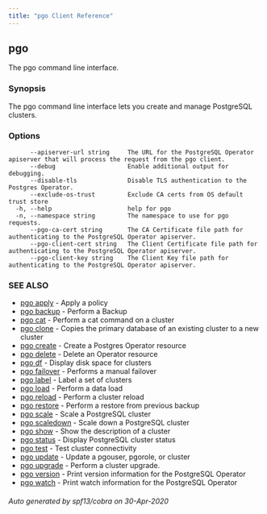 ```yaml
---
title: "pgo Client Reference"
---
```

## pgo

The pgo command line interface.

### Synopsis

The pgo command line interface lets you create and manage PostgreSQL clusters.

### Options

```
      --apiserver-url string     The URL for the PostgreSQL Operator apiserver that will process the request from the pgo client.
      --debug                    Enable additional output for debugging.
      --disable-tls              Disable TLS authentication to the Postgres Operator.
      --exclude-os-trust         Exclude CA certs from OS default trust store
  -h, --help                     help for pgo
  -n, --namespace string         The namespace to use for pgo requests.
      --pgo-ca-cert string       The CA Certificate file path for authenticating to the PostgreSQL Operator apiserver.
      --pgo-client-cert string   The Client Certificate file path for authenticating to the PostgreSQL Operator apiserver.
      --pgo-client-key string    The Client Key file path for authenticating to the PostgreSQL Operator apiserver.
```

### SEE ALSO

* [pgo apply](/pgo-client/reference/pgo_apply/)	 - Apply a policy
* [pgo backup](/pgo-client/reference/pgo_backup/)	 - Perform a Backup
* [pgo cat](/pgo-client/reference/pgo_cat/)	 - Perform a cat command on a cluster
* [pgo clone](/pgo-client/reference/pgo_clone/)	 - Copies the primary database of an existing cluster to a new cluster
* [pgo create](/pgo-client/reference/pgo_create/)	 - Create a Postgres Operator resource
* [pgo delete](/pgo-client/reference/pgo_delete/)	 - Delete an Operator resource
* [pgo df](/pgo-client/reference/pgo_df/)	 - Display disk space for clusters
* [pgo failover](/pgo-client/reference/pgo_failover/)	 - Performs a manual failover
* [pgo label](/pgo-client/reference/pgo_label/)	 - Label a set of clusters
* [pgo load](/pgo-client/reference/pgo_load/)	 - Perform a data load
* [pgo reload](/pgo-client/reference/pgo_reload/)	 - Perform a cluster reload
* [pgo restore](/pgo-client/reference/pgo_restore/)	 - Perform a restore from previous backup
* [pgo scale](/pgo-client/reference/pgo_scale/)	 - Scale a PostgreSQL cluster
* [pgo scaledown](/pgo-client/reference/pgo_scaledown/)	 - Scale down a PostgreSQL cluster
* [pgo show](/pgo-client/reference/pgo_show/)	 - Show the description of a cluster
* [pgo status](/pgo-client/reference/pgo_status/)	 - Display PostgreSQL cluster status
* [pgo test](/pgo-client/reference/pgo_test/)	 - Test cluster connectivity
* [pgo update](/pgo-client/reference/pgo_update/)	 - Update a pgouser, pgorole, or cluster
* [pgo upgrade](/pgo-client/reference/pgo_upgrade/)	 - Perform a cluster upgrade.
* [pgo version](/pgo-client/reference/pgo_version/)	 - Print version information for the PostgreSQL Operator
* [pgo watch](/pgo-client/reference/pgo_watch/)	 - Print watch information for the PostgreSQL Operator

###### Auto generated by spf13/cobra on 30-Apr-2020
